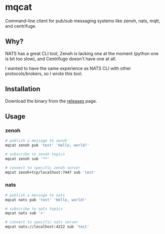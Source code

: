 # mqcat

Command-line client for pub/sub messaging systems like zenoh, nats, mqtt, and centrifuge.

## Why?

NATS has a great CLI tool, Zenoh is lacking one at the moment (python one is bit too slow), and Centrifugo doesn't have one at all.

I wanted to have the same experience as NATS CLI with other protocols/brokers, so I wrote this tool.

## Installation

Download the binary from the [releases](https://github.com/IntrepidAI/mqcat/releases) page.

## Usage

### zenoh

```sh
# publish a message to zenoh
mqcat zenoh pub 'test' 'Hello, world!'

# subscribe to zenoh topics
mqcat zenoh sub '**'

# connect to specific zenoh server
mqcat zenoh+tcp/localhost:7447 sub 'test'
```

### nats

```sh
# publish a message to nats
mqcat nats pub 'test' 'Hello, world!'

# subscribe to nats topics
mqcat nats sub '>'

# connect to specific nats server
mqcat nats://localhost:4222 sub 'test'
```
